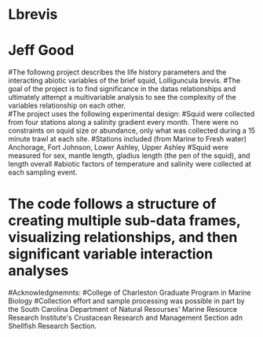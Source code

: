 # Lbrevis
# Jeff Good

#The followng project describes the life history parameters and the interacting abiotic variables of the brief squid, Lolliguncula brevis.
#The goal of the project is to find significance in the datas relationships and ultimately attempt a multivariable analysis to see the complexity of the variables relationship on each other.  
#The project uses the following experimental design:
  #Squid were collected from four stations along a salinity gradient every month. There were no constraints on squid size or abundance,       only what was collected during a 15 minute trawl at each site.
  #Stations included (from Marine to Fresh water) Anchorage, Fort Johnson, Lower Ashley, Upper Ashley
  #Squid were measured for sex, mantle length, gladius length (the pen of the squid), and length overall
  #abiotic factors of temperature and salinity were collected at each sampling event.

# The code follows a structure of creating multiple sub-data frames, visualizing relationships, and then significant variable interaction analyses

#Acknowledgmemnts:
#College of Charleston Graduate Program in Marine Biology
#Collection effort and sample processing was possible in part by the South Carolina Department of Natural Resourses' Marine Resource Research Institute's Crustacean Research and Management Section adn Shellfish Research Section.
